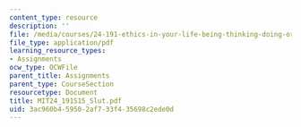 ```yaml
---
content_type: resource
description: ''
file: /media/courses/24-191-ethics-in-your-life-being-thinking-doing-or-not-spring-2015/3ac960b459502af733f435698c2ede0d_MIT24_191S15_Slut.pdf
file_type: application/pdf
learning_resource_types:
- Assignments
ocw_type: OCWFile
parent_title: Assignments
parent_type: CourseSection
resourcetype: Document
title: MIT24_191S15_Slut.pdf
uid: 3ac960b4-5950-2af7-33f4-35698c2ede0d
---
```

